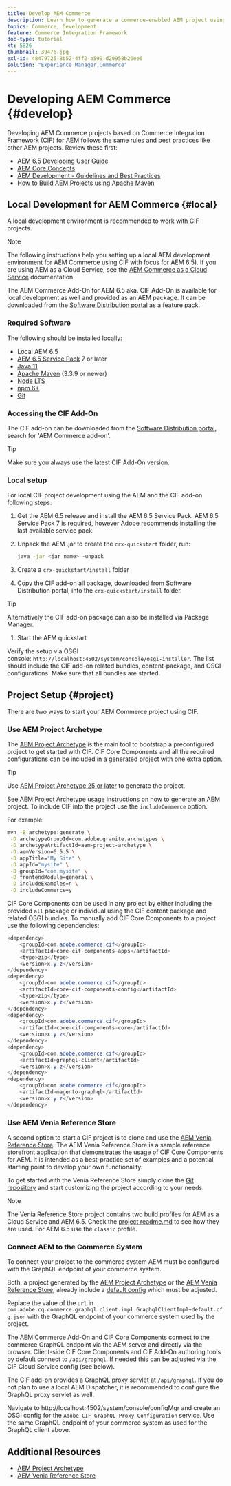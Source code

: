 ```yaml
---
title: Develop AEM Commerce
description: Learn how to generate a commerce-enabled AEM project using the AEM project archetype. Learn how to build and deploy the project to a local development environment.
topics: Commerce, Development
feature: Commerce Integration Framework
doc-type: tutorial
kt: 5826
thumbnail: 39476.jpg
exl-id: 48479725-8b52-4ff2-a599-d20958b26ee6
solution: "Experience Manager,Commerce"
---
```

# Developing AEM Commerce {#develop}

Developing AEM Commerce projects based on Commerce Integration Framework (CIF) for AEM follows the same rules and best practices like other AEM projects. Review these first:

- [AEM 6.5 Developing User Guide](/help/sites-developing/getting-started.md)
- [AEM Core Concepts](/help/sites-developing/the-basics.md)
- [AEM Development - Guidelines and Best Practices](/help/sites-developing/dev-guidelines-bestpractices.md)
- [How to Build AEM Projects using Apache Maven](/help/sites-developing/ht-projects-maven.md)

## Local Development for AEM Commerce {#local}

A local development environment is recommended to work with CIF projects.

>[!NOTE]
>
>The following instructions help you setting up a local AEM development environment for AEM Commerce using CIF with focus for AEM 6.5). If you are using AEM as a Cloud Service, see the [AEM Commerce as a Cloud Service](https://experienceleague.adobe.com/docs/experience-manager-cloud-service/content-and-commerce/home.html) documentation.

The AEM Commerce Add-On for AEM 6.5 aka. CIF Add-On is available for local development as well and provided as an AEM package. It can be downloaded from the [Software Distribution portal](https://experience.adobe.com/#/downloads/content/software-distribution/en/aem.html) as a feature pack.

### Required Software

The following should be installed locally:

- Local AEM 6.5
- [AEM 6.5 Service Pack](https://experience.adobe.com/#/downloads/content/software-distribution/en/aem.html) 7 or later
- [Java 11](https://downloads.experiencecloud.adobe.com/content/software-distribution/en/general.html)
- [Apache Maven](https://maven.apache.org/) (3.3.9 or newer)
- [Node LTS](https://nodejs.org/en/)
- [npm 6+](https://www.npmjs.com/)
- [Git](https://git-scm.com/)

### Accessing the CIF Add-On

The CIF add-on can be downloaded from the [Software Distribution portal](https://experience.adobe.com/#/downloads/content/software-distribution/en/aem.html), search for 'AEM Commerce add-on'.

>[!TIP]
>
>Make sure you always use the latest CIF Add-On version.

### Local setup

For local CIF project development using the AEM and the CIF add-on following steps:

1. Get the AEM 6.5 release and install the AEM 6.5 Service Pack. AEM 6.5 Service Pack 7 is required, however Adobe recommends installing the last available service pack.

1. Unpack the AEM .jar to create the `crx-quickstart` folder, run:

    ```bash
    java -jar <jar name> -unpack
    ```

1. Create a `crx-quickstart/install` folder

1. Copy the CIF add-on all package, downloaded from Software Distribution portal, into the `crx-quickstart/install` folder.

>[!TIP]
>
>Alternatively the CIF add-on package can also be installed via Package Manager.

1. Start the AEM quickstart

Verify the setup via OSGI console: `http://localhost:4502/system/console/osgi-installer`. The list should include the CIF add-on related bundles, content-package, and OSGI configurations. Make sure that all bundles are started.

## Project Setup {#project}

There are two ways to start your AEM Commerce project using CIF.

### Use AEM Project Archetype

The [AEM Project Archetype](https://github.com/adobe/aem-project-archetype) is the main tool to bootstrap a preconfigured project to get started with CIF. CIF Core Components and all the required configurations can be included in a generated project with one extra option.

>[!TIP]
>
>Use [AEM Project Archetype 25 or later](https://github.com/adobe/aem-project-archetype/releases) to generate the project.

See AEM Project Archetype [usage instructions](https://github.com/adobe/aem-project-archetype#usage) on how to generate an AEM project. To include CIF into the project use the `includeCommerce` option.

For example:

```bash
mvn -B archetype:generate \
 -D archetypeGroupId=com.adobe.granite.archetypes \
 -D archetypeArtifactId=aem-project-archetype \
 -D aemVersion=6.5.5 \
 -D appTitle="My Site" \
 -D appId="mysite" \
 -D groupId="com.mysite" \
 -D frontendModule=general \
 -D includeExamples=n \
 -D includeCommerce=y
```

CIF Core Components can be used in any project by either including the provided `all` package or individual using the CIF content package and related OSGI bundles. To manually add CIF Core Components to a project use the following dependencies:

```java
<dependency>
    <groupId>com.adobe.commerce.cif</groupId>
    <artifactId>core-cif-components-apps</artifactId>
    <type>zip</type>
    <version>x.y.z</version>
</dependency>
<dependency>
    <groupId>com.adobe.commerce.cif</groupId>
    <artifactId>core-cif-components-config</artifactId>
    <type>zip</type>
    <version>x.y.z</version>
</dependency>
<dependency>
    <groupId>com.adobe.commerce.cif</groupId>
    <artifactId>core-cif-components-core</artifactId>
    <version>x.y.z</version>
</dependency>
<dependency>
    <groupId>com.adobe.commerce.cif</groupId>
    <artifactId>graphql-client</artifactId>
    <version>x.y.z</version>
</dependency>
<dependency>
    <groupId>com.adobe.commerce.cif</groupId>
    <artifactId>magento-graphql</artifactId>
    <version>x.y.z</version>
</dependency>
```

### Use AEM Venia Reference Store

A second option to start a CIF project is to clone and use the [AEM Venia Reference Store](https://github.com/adobe/aem-cif-guides-venia). The AEM Venia Reference Store is a sample reference storefront application that demonstrates the usage of CIF Core Components for AEM. It is intended as a best-practice set of examples and a potential starting point to develop your own functionality.

To get started with the Venia Reference Store simply clone the [Git repository](https://github.com/adobe/aem-cif-guides-venia) and start customizing the project according to your needs.

>[!NOTE]
>
>The Venia Reference Store project contains two build profiles for AEM as a Cloud Service and AEM 6.5. Check the [project readme.md](https://github.com/adobe/aem-cif-guides-venia/blob/main/README.md) to see how they are used. For AEM 6.5 use the `classic` profile.

### Connect AEM to the Commerce System

To connect your project to the commerce system AEM must be configured with the GraphQL endpoint of your commerce system. 

Both, a project generated by the [AEM Project Archetype](https://github.com/adobe/aem-project-archetype) or the [AEM Venia Reference Store](https://github.com/adobe/aem-cif-guides-venia), already include a [default config](https://github.com/adobe/aem-cif-guides-venia/blob/main/ui.config/src/main/content/jcr_root/apps/venia/osgiconfig/config/com.adobe.cq.commerce.graphql.client.impl.GraphqlClientImpl~default.cfg.json) which must be adjusted.

Replace the value of the `url` in `com.adobe.cq.commerce.graphql.client.impl.GraphqlClientImpl~default.cfg.json` with the GraphQL endpoint of your commerce system used by the project.

The AEM Commerce Add-On and CIF Core Components connect to the commerce GraphQL endpoint via the AEM server and directly via the browser. Client-side CIF Core Components and CIF Add-On authoring tools by default connect to `/api/graphql`. If needed this can be adjusted via the CIF Cloud Service config (see below).

The CIF add-on provides a GraphQL proxy servlet at `/api/graphql`. If you do not plan to use a local AEM Dispatcher, it is recommended to configure the GraphQL proxy servlet as well.

Navigate to http://localhost:4502/system/console/configMgr and create an OSGI config for the `Adobe CIF GraphQL Proxy Configuration` service. Use the same GraphQL endpoint of your commerce system as used for the GraphQL client above.

## Additional Resources

- [AEM Project Archetype](https://github.com/adobe/aem-project-archetype)
- [AEM Venia Reference Store](https://github.com/adobe/aem-cif-guides-venia)
